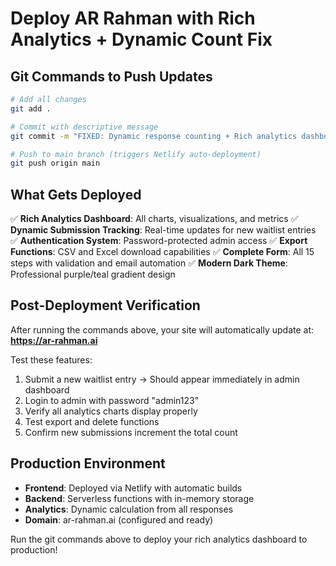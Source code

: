 # Deploy AR Rahman with Rich Analytics + Dynamic Count Fix

## Git Commands to Push Updates

```bash
# Add all changes
git add .

# Commit with descriptive message
git commit -m "FIXED: Dynamic response counting + Rich analytics dashboard complete"

# Push to main branch (triggers Netlify auto-deployment)
git push origin main
```

## What Gets Deployed

✅ **Rich Analytics Dashboard**: All charts, visualizations, and metrics
✅ **Dynamic Submission Tracking**: Real-time updates for new waitlist entries
✅ **Authentication System**: Password-protected admin access
✅ **Export Functions**: CSV and Excel download capabilities
✅ **Complete Form**: All 15 steps with validation and email automation
✅ **Modern Dark Theme**: Professional purple/teal gradient design

## Post-Deployment Verification

After running the commands above, your site will automatically update at:
**https://ar-rahman.ai**

Test these features:
1. Submit a new waitlist entry → Should appear immediately in admin dashboard
2. Login to admin with password "admin123"
3. Verify all analytics charts display properly
4. Test export and delete functions
5. Confirm new submissions increment the total count

## Production Environment

- **Frontend**: Deployed via Netlify with automatic builds
- **Backend**: Serverless functions with in-memory storage
- **Analytics**: Dynamic calculation from all responses
- **Domain**: ar-rahman.ai (configured and ready)

Run the git commands above to deploy your rich analytics dashboard to production!